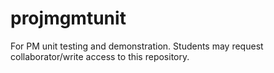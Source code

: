 projmgmtunit
============

For PM unit testing and demonstration.
Students may request collaborator/write access to this repository.

